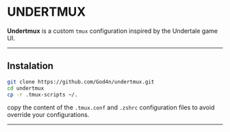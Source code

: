 # UNDERTMUX

**Undertmux** is a custom `tmux` configuration inspired by the Undertale game UI.  

---

## Instalation

```bash
git clone https://github.com/God4n/undertmux.git
cd undertmux
cp -r .tmux-scripts ~/.
```

copy the content of the `.tmux.conf` and `.zshrc` configuration files to avoid override your configurations.

---
